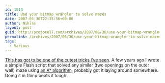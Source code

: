 ```yaml
---
id: 1514
title: Use your bitmap wrangler to solve mazes
date: 2007-06-30T22:35:56+00:00
author: Niklas
layout: post
guid: http://protocol7.com/archives/2007/06/30/use-your-bitmap-wrangler-to-solve-mazes/
permalink: /archives/2007/06/30/use-your-bitmap-wrangler-to-solve-mazes/
tags:
  - Various
---
```

<div class='microid-964b1d2587bf7798ca05d375bc243e072546569f'>
  <p>
    <a href="http://taint.org/2007/06/19/121541a.html">This has got to be one of the cutest tricks I&#8217;ve seen</a>. A few years ago I wrote a simple Flash script that solved any similar (two openings on the outer wall) maze using <a href="http://en.wikipedia.org/wiki/A%2A">an A* algorithm</a>, probably got it laying around somewhere. Doing it in Gimp beats it tough.
  </p>
</div>